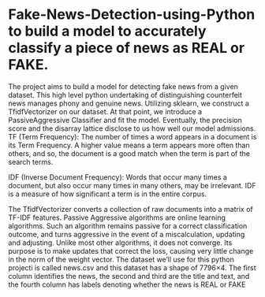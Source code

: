 # Fake-News-Detection-using-Python to build a model to accurately classify a piece of news as REAL or FAKE.
The project aims to build a model for detecting fake news from a given dataset.
This high level python undertaking of distinguishing counterfeit news manages phony and genuine news. Utilizing sklearn, we construct a TfidfVectorizer on our dataset. At that point, we introduce a PassiveAggressive Classifier and fit the model. Eventually, the precision score and the disarray lattice disclose to us how well our model admissions.
TF (Term Frequency): The number of times a word appears in a document is its Term Frequency. A higher value means a term appears more often than others, and so, the document is a good match when the term is part of the search terms.

IDF (Inverse Document Frequency): Words that occur many times a document, but also occur many times in many others, may be irrelevant. IDF is a measure of how significant a term is in the entire corpus.

The TfidfVectorizer converts a collection of raw documents into a matrix of TF-IDF features.
Passive Aggressive algorithms are online learning algorithms. Such an algorithm remains passive for a correct classification outcome, and turns aggressive in the event of a miscalculation, updating and adjusting. Unlike most other algorithms, it does not converge. Its purpose is to make updates that correct the loss, causing very little change in the norm of the weight vector.
The dataset we’ll use for this python projecti is called news.csv and this dataset has a shape of 7796×4. The first column identifies the news, the second and third are the title and text, and the fourth column has labels denoting whether the news is REAL or FAKE
